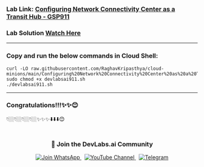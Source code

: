 

### Lab Link: [Configuring Network Connectivity Center as a Transit Hub - GSP911](https://www.cloudskillsboost.google/focuses/18539?parent=catalog)

###  Lab Solution [Watch Here](https://youtu.be/6F0T7NawwmU)


---

### Copy and run the below commands in Cloud Shell:

```
curl -LO raw.githubusercontent.com/RaghavKripasthya/cloud-minions/main/Configuring%20Network%20Connectivity%20Center%20as%20a%20Transit%20Hub/devlabsai911.sh
sudo chmod +x devlabsai911.sh
./devlabsai911.sh
```

---

### Congratulations!!!✨✨😊

👇🏼👇🏼👇🏼👇🏼✨✨✨⬇️⬇️⬇️😊

<div align="center" style="padding: 5px;">
  <h3>📱 Join the DevLabs.ai Community</h3>
  
  <a href="https://chat.whatsapp.com/BeGG0HXiM469i3WFMgm4qs">
    <img src="https://img.shields.io/badge/Join_WhatsApp-25D366?style=for-the-badge&logo=whatsapp&logoColor=white" alt="Join WhatsApp">
  </a>
  &nbsp;
  <a href="https://www.youtube.com/channel/UCVFPYmP2CZvVmICxw7YHT8A">
    <img src="https://img.shields.io/badge/Subscribe-Devlabs%20ai-FF0000?style=for-the-badge&logo=youtube&logoColor=white" alt="YouTube Channel">
  </a>
  &nbsp;
  <a href="https://t.me/DevLabsai">
    <img src="https://img.shields.io/badge/DevLabsai-chats%20&Updates-0077B5?style=for-the-badge&logo=Telegram&logoColor=white" alt="Telegram">
</a>


</div>
